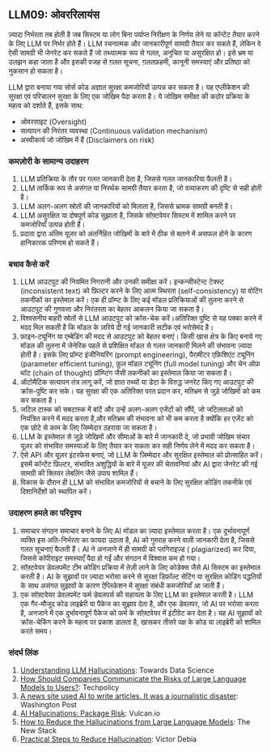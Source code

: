 ## LLM09: ओवररिलायंस

ज़्यादा निर्भरता तब होती है जब सिस्टम या लोग बिना पर्याप्त निरीक्षण के निर्णय लेने या कॉन्टेंट तैयार करने के लिए LLM पर निर्भर होते हैं। LLM रचनात्मक और जानकारीपूर्ण सामग्री तैयार कर सकते हैं, लेकिन वे ऐसी सामग्री भी जेनरेट कर सकते हैं जो तथ्यात्मक रूप से गलत, अनुचित या असुरक्षित हो। इसे भ्रम या उलझन कहा जाता है और इसकी वजह से ग़लत सूचना, ग़लतफ़हमी, कानूनी समस्याएं और प्रतिष्ठा को नुकसान हो सकता है।

LLM द्वारा बनाया गया सोर्स कोड अज्ञात सुरक्षा कमजोरियों उत्पन्न कर सकता है। यह एप्लीकेशन की सुरक्षा एवं  परिचालन सुरक्षा के लिए एक जोखिम पैदा करता है। ये जोखिम समीक्षा की कठोर प्रक्रिया के महत्व को दर्शाते हैं, इसके साथ:

- ओवरसाइट (Oversight)
- सत्यापन की निरंतर व्यवस्था (Continuous validation mechanism)
- अस्वीकार्य जो जोखिम में हैं (Disclaimers on risk)

### कमज़ोरी के सामान्य उदाहरण

1. LLM प्रतिक्रिया के तौर पर गलत जानकारी देता है, जिससे गलत जानकारिया फैलती है।
2. LLM तार्किक रूप से असंगत या निरर्थक सामग्री तैयार करता है, जो वव्याकरण की दृष्टि से सही होती है।
3. LLM अलग-अलग स्रोतों की जानकारियों को मिलाता है, जिससे भ्रामक सामग्री बनती है।
4. LLM असुरक्षित या दोषपूर्ण कोड सुझाता है, जिसके सॉफ़्टवेयर सिस्टम में शामिल करने पर कमजोरियाँ उत्पन्न होती हैं।
5. प्रदाता द्वारा अंतिम यूज़र को अंतर्निहित जोखिमों के बारे में ठीक से बताने में असफल होने के कारण हानिकारक परिणाम हो सकते हैं।

### बचाव कैसे करें

1. LLM आउटपुट की नियमित निगरानी और उनकी समीक्षा करें। इन्कन्सीस्टेन्ट टेक्स्ट (inconsistent text) को फ़िल्टर करने के लिए आत्म स्थिरता (self-consistency) या वोटिंग तकनीकों का इस्तेमाल करें। एक ही प्रॉम्प्ट के लिए कई मॉडल प्रतिक्रियाओं की तुलना करने से आउटपुट की गुणवत्ता और निरंतरता का बेहतर आकलन किया जा सकता है।
2. विश्वसनीय बाहरी स्रोतों से LLM आउटपुट को क्रॉस-चेक करें।अतिरिक्त पुष्टि से यह  पक्का करने में मदद मिल सकती है कि मॉडल के ज़रिये दी गई जानकारी सटीक एवं भरोसेमंद है।
3. फ़ाइन-ट्यूनिंग या एम्बेडिंग की मदद से आउटपुट को बेहतर बनाएं। किसी खास क्षेत्र के किए बनाये गए मॉडल की तुलना में जेनेरिक पहले से प्रशिक्षित मॉडल से गलत जानकारी मिलने की संभावना ज़्यादा होती है। इसके लिए प्रॉम्प्ट इंजीनियरिंग (prompt engineering), पैरामीटर एफ़िशिएंट ट्यूनिंग (parameter efficient tuning), फ़ुल मॉडल ट्यूनिंग (full model tuning) और चेन ऑफ़ थॉट (chain of thought) प्रॉम्प्टिंग जैसी तकनीकों का इस्तेमाल किया जा सकता है।
4. ऑटोमैटिक सत्यापन तंत्र लागू करें, जो ज्ञात तथ्यों या डेटा के विरुद्ध जनरेट किए गए आउटपुट की क्रॉस-पुष्टि कर सके। यह सुरक्षा की एक अतिरिक्त परत प्रदान कर, मतिभ्रम से जुड़े जोखिमों को कम कर सकता है।
5. जटिल टास्क को सबटास्क में बांटें और उन्हें अलग-अलग एजेंटों को सौंपें, जो जटिलताओं को नियंत्रित करने में मदद करता है,और  मतिभ्रम की संभावना को भी कम करता है क्योंकि हर एजेंट को एक छोटे से काम के लिए जिम्मेदार ठहराया जा सकता है।
6. LLM के इस्तेमाल से जुड़े जोखिमों और सीमाओं के बारे में  जानकारी दे, जो प्रभावी जोखिम संचार यूज़र को संभावित समस्याओं के लिए तैयार कर सकता कर सही निर्णय लेने में मदद कर सकता है।
7. ऐसे API और यूज़र इंटरफेस बनाएं, जो LLM के ज़िम्मेदार और सुरक्षित इस्तेमाल को प्रोत्साहित करें। इसमें कॉन्टेंट फ़िल्टर, संभावित अशुद्धियों के बारे में यूज़र की चेतावनियां और AI द्वारा जेनरेट की गई सामग्री की क्लियर लेबलिंग जैसे उपाय शामिल हैं।
8. विकास के दौरान ही  LLM को  संभावित कमजोरियों से बचाने के लिए सुरक्षित कोडिंग तकनीके एवं दिशानिर्देशों को स्थापित करें।

### उदाहरण हमले का परिदृश्य

1. समाचार संगठन समाचार बनाने के लिए AI मॉडल का ज़्यादा इस्तेमाल करता है। एक दुर्भावनापूर्ण व्यक्ति इस अति-निर्भरता का फायदा उठाता है, AI को गुमराह करने वाली जानकारी देता है, जिससे गलत सूचनाएं फैलती हैं। AI ने अनजाने में ही सामग्री को प्लगिराइज़्ड ( plagiarized) कर दिया, जिससे कॉपीराइट समस्याएँ पैदा हो गईं और संगठन में विश्वास कम हो गया।
2. सॉफ़्टवेयर डेवलपमेंट टीम कोडिंग प्रक्रिया में तेज़ी लाने के लिए कोडेक्स जैसे AI सिस्टम का इस्तेमाल करती है। AI के सुझावों पर ज़्यादा भरोसा करने से सुरक्षा डिफ़ॉल्ट सेटिंग या सुरक्षित कोडिंग पद्धतियों के साथ असंगत सुझावों के कारण ऐप्लिकेशन में सुरक्षा संबंधी कमजोरियाँ आ जाती हैं।
3. एक सॉफ़्टवेयर डेवलपमेंट फर्म डेवलपर्स की सहायता के लिए LLM का इस्तेमाल करती है। LLM एक गैर-मौजूद कोड लाइब्रेरी या पैकेज का सुझाव देता है, और एक डेवलपर, जो AI पर भरोसा करता है, अनजाने में एक दुर्भावनापूर्ण पैकेज को फर्म के सॉफ़्टवेयर में इंटीग्रेट कर देता है। यह AI सुझावों को क्रॉस-चेकिंग करने के महत्व पर प्रकाश डालता है, खासकर तीसरे पक्ष के कोड या लाइब्रेरी को शामिल करते समय।

### संदर्भ लिंक

1. [Understanding LLM Hallucinations](https://towardsdatascience.com/llm-hallucinations-ec831dcd7786): Towards Data Science
2. [How Should Companies Communicate the Risks of Large Language Models to Users?](https://www.techpolicy.press/how-should-companies-communicate-the-risks-of-large-language-models-to-users/): Techpolicy
3. [A news site used AI to write articles. It was a journalistic disaster](https://www.washingtonpost.com/media/2023/01/17/cnet-ai-articles-journalism-corrections/): Washington Post
4. [AI Hallucinations: Package Risk](https://vulcan.io/blog/ai-hallucinations-package-risk): Vulcan.io
5. [How to Reduce the Hallucinations from Large Language Models](https://thenewstack.io/how-to-reduce-the-hallucinations-from-large-language-models/): The New Stack
6. [Practical Steps to Reduce Hallucination](https://newsletter.victordibia.com/p/practical-steps-to-reduce-hallucination): Victor Debia
